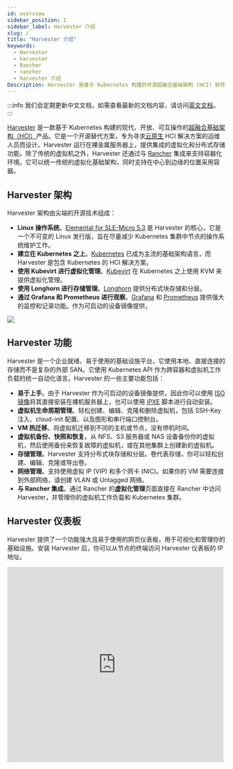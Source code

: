 ```yaml
---
id: overview
sidebar_position: 1
sidebar_label: Harvester 介绍
slug: /
title: "Harvester 介绍"
keywords:
  - Harvester
  - harvester
  - Rancher
  - rancher
  - Harvester 介绍
Description: Harvester 是基于 Kubernetes 构建的开源超融合基础架构 (HCI) 软件。它是 vSphere 和 Nutanix 的开源替代方案。
---
```

:::info
我们会定期更新中文文档，如需查看最新的文档内容，请访问[英文文档](https://docs.harvesterhci.io/)。
:::

[Harvester](https://harvesterhci.io/) 是一款基于 Kubernetes 构建的现代、开放、可互操作的[超融合基础架构（HCI）](https://en.wikipedia.org/wiki/Hyper-converged_infrastructure)产品。它是一个开源替代方案，专为寻求[云原生](https://about.gitlab.com/topics/cloud-native/) HCI 解决方案的运维人员而设计。Harvester 运行在裸金属服务器上，提供集成的虚拟化和分布式存储功能。除了传统的虚拟机之外，Harvester 还通过与 [Rancher](https://ranchermanager.docs.rancher.com/integrations-in-rancher/harvester) 集成来支持容器化环境。它可以统一传统的虚拟化基础架构，同时支持在中心到边缘的位置采用容器。

## Harvester 架构

Harvester 架构由尖端的开源技术组成：
- **Linux 操作系统**。[Elemental for SLE-Micro 5.3](https://github.com/rancher/elemental-toolkit) 是 Harvester 的核心，它是一个不可变的 Linux 发行版，旨在尽量减少 Kubernetes 集群中节点的操作系统维护工作。
- **建立在 Kubernetes 之上**。[Kubernetes](https://kubernetes.io/) 已成为主流的基础架构语言，而 Harvester 是包含 Kubernetes 的 HCI 解决方案。
- **使用 Kubevirt 进行虚拟化管理**。[Kubevirt](https://kubevirt.io/) 在 Kubernetes 之上使用 KVM 来提供虚拟化管理。
- **使用 Longhorn 进行存储管理**。[Longhorn](https://longhorn.io/) 提供分布式块存储和分层。
- **通过 Grafana 和 Prometheus 进行观察**。[Grafana](https://grafana.com/) 和 [Prometheus](https://prometheus.io/) 提供强大的监控和记录功能。作为可启动的设备镜像提供，

![](/img/v1.2/architecture.svg)

## Harvester 功能

Harvester 是一个企业就绪、易于使用的基础设施平台，它使用本地、直接连接的存储而不是复杂的外部 SAN。它使用 Kubernetes API 作为跨容器和虚拟机工作负载的统一自动化语言。Harvester 的一些主要功能包括：
- **易于上手**。由于 Harvester 作为可启动的设备镜像提供，因此你可以使用 [ISO 镜像](https://github.com/harvester/harvester/releases)将其直接安装在裸机服务器上，也可以使用 [iPXE](./install/pxe-boot-install.md) 脚本进行自动安装。
- **虚拟机生命周期管理**。轻松创建、编辑、克隆和删除虚拟机，包括 SSH-Key 注入、cloud-init 配置、以及图形和串行端口控制台。
- **VM 热迁移**。将虚拟机迁移到不同的主机或节点，没有停机时间。
- **虚拟机备份、快照和恢复**。从 NFS、S3 服务器或 NAS 设备备份你的虚拟机，然后使用备份来恢复故障的虚拟机，或在其他集群上创建新的虚拟机。
- **存储管理**。Harvester 支持分布式块存储和分层。卷代表存储，你可以轻松创建、编辑、克隆或导出卷。
- **网络管理**。支持使用虚拟 IP (VIP) 和多个网卡 (NIC)。如果你的 VM 需要连接到外部网络，请创建 VLAN 或 Untagged 网络。
- **与 Rancher 集成**。通过 Rancher 的**虚拟化管理**页面直接在 Rancher 中访问 Harvester，并管理你的虚拟机工作负载和 Kubernetes 集群。

## Harvester 仪表板

Harvester 提供了一个功能强大且易于使用的网页仪表板，用于可视化和管理你的基础设施。安装 Harvester 后，你可以从节点的终端访问 Harvester 仪表板的 IP 地址。

<div class="text-center">
   <iframe width="99%" height="450" src="https://www.youtube.com/embed/Ngsk7m6NYf4" title="YouTube video player" frameborder="0" allow="accelerometer; autoplay; clipboard-write; encrypted-media; gyroscope; picture-in-picture" allowfullscreen></iframe>
</div>
